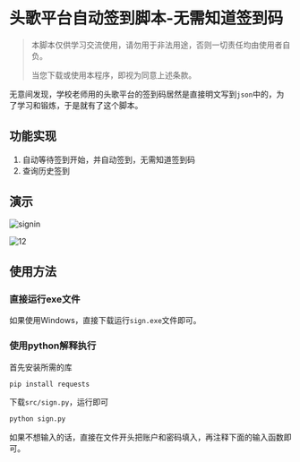# 头歌平台自动签到脚本-无需知道签到码

> 本脚本仅供学习交流使用，请勿用于非法用途，否则一切责任均由使用者自负。
>
> 当您下载或使用本程序，即视为同意上述条款。

无意间发现，学校老师用的头歌平台的签到码居然是直接明文写到`json`中的，为了学习和锻炼，于是就有了这个脚本。

## 功能实现

1. 自动等待签到开始，并自动签到，无需知道签到码
2. 查询历史签到

## 演示

![signin](https://cdn.jsdelivr.net/gh/easechen/blog-img/img/20210412215956.gif)

![12](https://cdn.jsdelivr.net/gh/easechen/blog-img/img/20210516233939.png)

## 使用方法

### 直接运行exe文件

如果使用Windows，直接下载运行`sign.exe`文件即可。

### 使用python解释执行

首先安装所需的库

~~~bash
pip install requests
~~~

下载`src/sign.py`，运行即可

~~~bash
python sign.py
~~~

如果不想输入的话，直接在文件开头把账户和密码填入，再注释下面的输入函数即可。